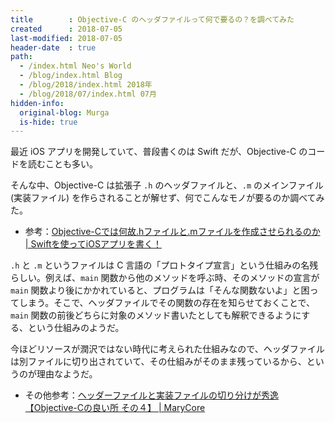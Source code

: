 ```yaml
---
title        : Objective-C のヘッダファイルって何で要るの？を調べてみた
created      : 2018-07-05
last-modified: 2018-07-05
header-date  : true
path:
  - /index.html Neo's World
  - /blog/index.html Blog
  - /blog/2018/index.html 2018年
  - /blog/2018/07/index.html 07月
hidden-info:
  original-blog: Murga
  is-hide: true
---
```


最近 iOS アプリを開発していて、普段書くのは Swift だが、Objective-C のコードを読むことも多い。

そんな中、Objective-C は拡張子 `.h` のヘッダファイルと、`.m` のメインファイル (実装ファイル) を作らされることが解せず、何でこんなモノが要るのか調べてみた。

- 参考：[Objective-Cでは何故.hファイルと.mファイルを作成させられるのか | Swiftを使ってiOSアプリを書く！](http://swift.programming.jp/?p=38)

`.h` と `.m` というファイルは C 言語の「プロトタイプ宣言」という仕組みの名残らしい。例えば、`main` 関数から他のメソッドを呼ぶ時、そのメソッドの宣言が `main` 関数より後にかかれていると、プログラムは「そんな関数ないよ」と困ってしまう。そこで、ヘッダファイルでその関数の存在を知らせておくことで、`main` 関数の前後どちらに対象のメソッド書いたとしても解釈できるようにする、という仕組みのようだ。

今ほどリソースが潤沢ではない時代に考えられた仕組みなので、ヘッダファイルは別ファイルに切り出されていて、その仕組みがそのまま残っているから、というのが理由なようだ。

- その他参考：[ヘッダーファイルと実装ファイルの切り分けが秀逸【Objective-Cの良い所 その４】 | MaryCore](http://marycore.jp/prog/objective-c/header-file-for-minimalism/)
